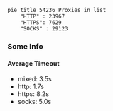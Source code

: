 
```mermaid
pie title 54236 Proxies in list
    "HTTP" : 23967
    "HTTPS": 7629
    "SOCKS" : 29123
```

### Some Info
#### Average Timeout

- mixed: 3.5s
- http: 1.7s
- https: 8.2s
- socks: 5.0s